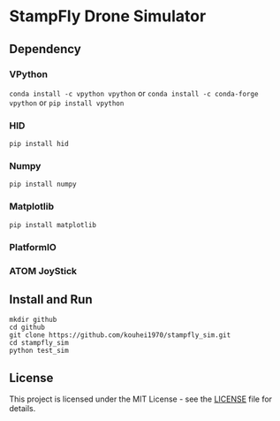 # StampFly Drone Simulator

## Dependency

### VPython
```conda install -c vpython vpython```
 or
 ```conda install -c conda-forge vpython```
 or
```pip install vpython```

### HID
```pip install hid```

### Numpy
```pip install numpy```

### Matplotlib
```pip install matplotlib```

### PlatformIO


### ATOM JoyStick 

## Install and Run
```
mkdir github
cd github
git clone https://github.com/kouhei1970/stampfly_sim.git
cd stampfly_sim
python test_sim
```

## License

This project is licensed under the MIT License - see the [LICENSE](LICENSE) file for details.
